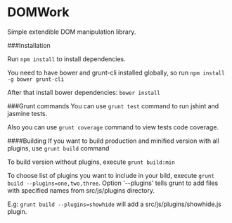 DOMWork
=======

Simple extendible DOM manipulation library.


###Installation

Run ```npm install``` to install dependencies.

You need to have bower and grunt-cli installed globally, so run ```npm install -g bower grunt-cli```

After that install bower dependencies: ```bower install```

###Grunt commands
You can use ```grunt test``` command to run jshint and jasmine tests.

Also you can use ```grunt coverage``` command to view tests code coverage.

####Building
If you want to build production and minified version with all plugins, use ```grunt build``` command

To build version without plugins, execute ```grunt build:min```

To choose list of plugins you want to include in your bild, execute ```grunt build --plugins=one,two,three```. Option '--plugins' tells grunt to add files with specified names from src/js/plugins directory.

E.g: ```grunt build --plugins=showhide``` will add a src/js/plugins/showhide.js plugin.